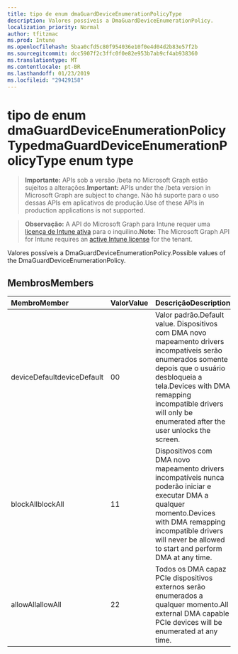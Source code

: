 ```yaml
---
title: tipo de enum dmaGuardDeviceEnumerationPolicyType
description: Valores possíveis a DmaGuardDeviceEnumerationPolicy.
localization_priority: Normal
author: tfitzmac
ms.prod: Intune
ms.openlocfilehash: 5baa0cfd5c80f954036e10f0e4d04d2b83e57f2b
ms.sourcegitcommit: dcc5907f2c3ffc0f0e82e953b7ab9cf4ab938360
ms.translationtype: MT
ms.contentlocale: pt-BR
ms.lasthandoff: 01/23/2019
ms.locfileid: "29429158"
---
```

# <a name="dmaguarddeviceenumerationpolicytype-enum-type"></a><span data-ttu-id="12e2d-103">tipo de enum dmaGuardDeviceEnumerationPolicyType</span><span class="sxs-lookup"><span data-stu-id="12e2d-103">dmaGuardDeviceEnumerationPolicyType enum type</span></span>

> <span data-ttu-id="12e2d-104">**Importante:** APIs sob a versão /beta no Microsoft Graph estão sujeitos a alterações.</span><span class="sxs-lookup"><span data-stu-id="12e2d-104">**Important:** APIs under the /beta version in Microsoft Graph are subject to change.</span></span> <span data-ttu-id="12e2d-105">Não há suporte para o uso dessas APIs em aplicativos de produção.</span><span class="sxs-lookup"><span data-stu-id="12e2d-105">Use of these APIs in production applications is not supported.</span></span>

> <span data-ttu-id="12e2d-106">**Observação:** A API do Microsoft Graph para Intune requer uma [licença de Intune ativa](https://go.microsoft.com/fwlink/?linkid=839381) para o inquilino.</span><span class="sxs-lookup"><span data-stu-id="12e2d-106">**Note:** The Microsoft Graph API for Intune requires an [active Intune license](https://go.microsoft.com/fwlink/?linkid=839381) for the tenant.</span></span>

<span data-ttu-id="12e2d-107">Valores possíveis a DmaGuardDeviceEnumerationPolicy.</span><span class="sxs-lookup"><span data-stu-id="12e2d-107">Possible values of the DmaGuardDeviceEnumerationPolicy.</span></span>

## <a name="members"></a><span data-ttu-id="12e2d-108">Membros</span><span class="sxs-lookup"><span data-stu-id="12e2d-108">Members</span></span>
|<span data-ttu-id="12e2d-109">Membro</span><span class="sxs-lookup"><span data-stu-id="12e2d-109">Member</span></span>|<span data-ttu-id="12e2d-110">Valor</span><span class="sxs-lookup"><span data-stu-id="12e2d-110">Value</span></span>|<span data-ttu-id="12e2d-111">Descrição</span><span class="sxs-lookup"><span data-stu-id="12e2d-111">Description</span></span>|
|:---|:---|:---|
|<span data-ttu-id="12e2d-112">deviceDefault</span><span class="sxs-lookup"><span data-stu-id="12e2d-112">deviceDefault</span></span>|<span data-ttu-id="12e2d-113">0</span><span class="sxs-lookup"><span data-stu-id="12e2d-113">0</span></span>|<span data-ttu-id="12e2d-114">Valor padrão.</span><span class="sxs-lookup"><span data-stu-id="12e2d-114">Default value.</span></span> <span data-ttu-id="12e2d-115">Dispositivos com DMA novo mapeamento drivers incompatíveis serão enumerados somente depois que o usuário desbloqueia a tela.</span><span class="sxs-lookup"><span data-stu-id="12e2d-115">Devices with DMA remapping incompatible drivers will only be enumerated after the user unlocks the screen.</span></span>|
|<span data-ttu-id="12e2d-116">blockAll</span><span class="sxs-lookup"><span data-stu-id="12e2d-116">blockAll</span></span>|<span data-ttu-id="12e2d-117">1</span><span class="sxs-lookup"><span data-stu-id="12e2d-117">1</span></span>|<span data-ttu-id="12e2d-118">Dispositivos com DMA novo mapeamento drivers incompatíveis nunca poderão iniciar e executar DMA a qualquer momento.</span><span class="sxs-lookup"><span data-stu-id="12e2d-118">Devices with DMA remapping incompatible drivers will never be allowed to start and perform DMA at any time.</span></span>|
|<span data-ttu-id="12e2d-119">allowAll</span><span class="sxs-lookup"><span data-stu-id="12e2d-119">allowAll</span></span>|<span data-ttu-id="12e2d-120">2</span><span class="sxs-lookup"><span data-stu-id="12e2d-120">2</span></span>|<span data-ttu-id="12e2d-121">Todos os DMA capaz PCIe dispositivos externos serão enumerados a qualquer momento.</span><span class="sxs-lookup"><span data-stu-id="12e2d-121">All external DMA capable PCIe devices will be enumerated at any time.</span></span>|





